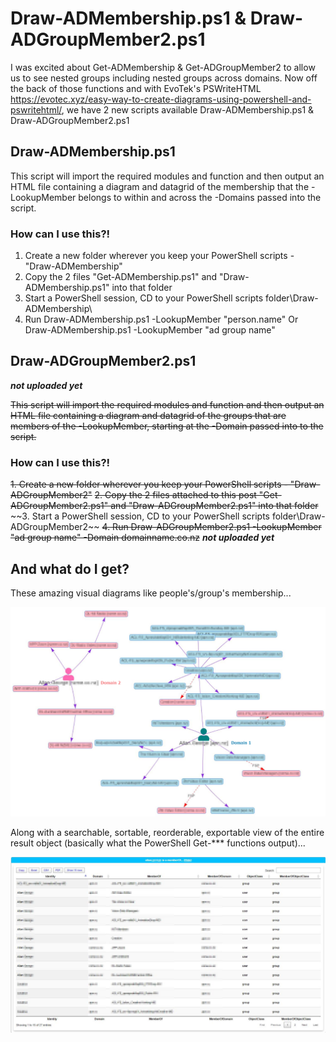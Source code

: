 # Draw-ADMembership.ps1 & Draw-ADGroupMember2.ps1
   
I was excited about Get-ADMembership & Get-ADGroupMember2 to allow us to see nested groups including nested groups across domains. Now off the back of those functions and with EvoTek's PSWriteHTML https://evotec.xyz/easy-way-to-create-diagrams-using-powershell-and-pswritehtml/, we have 2 new scripts available Draw-ADMembership.ps1 & Draw-ADGroupMember2.ps1

## Draw-ADMembership.ps1

This script will import the required modules and function and then output an HTML file containing a diagram and datagrid of the membership that the -LookupMember belongs to within and across the -Domains passed into the script.

### How can I use this?!
	
1. Create a new folder wherever you keep your PowerShell scripts - "Draw-ADMembership"
2. Copy the 2 files "Get-ADMembership.ps1" and "Draw-ADMembership.ps1" into that folder
3. Start a PowerShell session, CD to your PowerShell scripts folder\Draw-ADMembership\
4. Run Draw-ADMembership.ps1 -LookupMember "person.name" Or Draw-ADMembership.ps1 -LookupMember "ad group name"


## Draw-ADGroupMember2.ps1

***not uploaded yet***

~~This script will import the required modules and function and then output an HTML file containing a diagram and datagrid of the groups that are members of the -LookupMember, starting at the -Domain passed into to the script.~~

### How can I use this?!
	
~~1. Create a new folder wherever you keep your PowerShell scripts - "Draw-ADGroupMember2"~~
~~2. Copy the 2 files attached to this post "Get-ADGroupMember2.ps1" and "Draw-ADGroupMember2.ps1" into that folder~~
~~3. Start a PowerShell session, CD to your PowerShell scripts folder\Draw-ADGroupMember2\~~
~~4. Run Draw-ADGroupMember2.ps1 -LookupMember "ad group name" -Domain domainname.co.nz~~
***not uploaded yet***

## And what do I get?

These amazing visual diagrams like people's/group's membership...

![Draw-ADMembership](https://github.com/borough11/Draw-ADMembership/blob/master/Draw%20AD%20Membership.png?raw=true "Draw-ADMembership")

Along with a searchable, sortable, reorderable, exportable view of the entire result object (basically what the PowerShell Get-*** functions output)...

![Draw-ADMembership table](https://github.com/borough11/Draw-ADMembership/blob/master/Draw%20AD%20Membership%20-%20table.png?raw=true "Draw-ADMembership")
